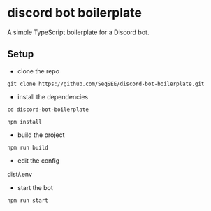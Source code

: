 # discord bot boilerplate

A simple TypeScript boilerplate for a Discord bot.

## Setup

- clone the repo

```
git clone https://github.com/SeqSEE/discord-bot-boilerplate.git
```

- install the dependencies

```
cd discord-bot-boilerplate
```

```
npm install
```

- build the project

```
npm run build
```

- edit the config

dist/.env

- start the bot

```
npm run start
```
